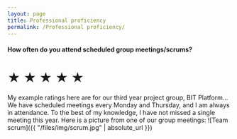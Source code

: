 ```yaml
---
layout: page
title: Professional proficiency
permalink: /Professional proficiency/
---
```


#### How often do you attend scheduled group meetings/scrums?  
  
# ★ ★ ★ ★ ★  
  
My example ratings here are for our third year project group, BIT Platform… We have scheduled meetings every Monday and Thursday, and I am always in attendance. To the best of my knowledge, I have not missed a single meeting this year. Here is a picture from one of our group meetings:
![Team scrum]({{ "/files/img/scrum.jpg" | absolute_url }})